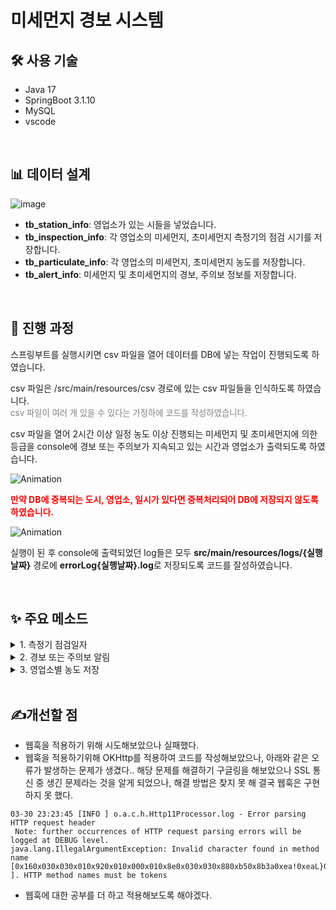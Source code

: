# 미세먼지 경보 시스템   

## 🛠️ 사용 기술   
- Java 17
- SpringBoot 3.1.10
- MySQL
- vscode   

<br>

## 📊 데이터 설계   
![image](https://github.com/jisuyoun/particulate/assets/122525676/51a651c8-6d69-42d7-b60a-8b7f4c03a018)

- **tb_station_info**: 영업소가 있는 시들을 넣었습니다.
- **tb_inspection_info**: 각 영업소의 미세먼지, 초미세먼지 측정기의 점검 시기를 저장합니다.
- **tb_particulate_info**: 각 영업소의 미세먼지, 초미세먼지 농도를 저장합니다.
- **tb_alert_info**: 미세먼지 및 초미세먼지의 경보, 주의보 정보를 저장합니다.   

<br>

## 🔎 진행 과정   
스프링부트를 실행시키면 csv 파일을 열어 데이터를 DB에 넣는 작업이 진행되도록 하였습니다.

csv 파일은 /src/main/resources/csv 경로에 있는 csv 파일들을 인식하도록 하였습니다.  
<span style="color:gray;font-size:10pt;">csv 파일이 여러 개 있을 수 있다는 가정하에 코드를 작성하였습니다.</span>

csv 파일을 열어 2시간 이상 일정 농도 이상 진행되는 미세먼지 및 초미세먼지에 의한 등급을 console에 경보 또는 주의보가 지속되고 있는 시간과 영업소가 출력되도록 하였습니다.

![Animation](https://github.com/jisuyoun/particulate/assets/122525676/a8d9b592-41b5-491b-82f7-9e54125df66d)


<span style="color:red">**만약 DB에 중복되는 도시, 영업소, 일시가 있다면 중복처리되어 DB에 저장되지 않도록 하였습니다.**</span>

![Animation](https://github.com/jisuyoun/particulate/assets/122525676/9633668d-e344-4ab5-bf3e-134768c19dd3)


실행이 된 후 console에 출력되었던 log들은 모두 **src/main/resources/logs/{실행날짜}** 경로에 **errorLog{실행날짜}.log**로 저장되도록 코드를 잘성하였습니다.   

<br>   

## ✨ 주요 메소드   
<details>
<summary>1. 측정기 점검일자</summary>
<div markdown="1">

```java 
if (modifiableList.get(3).isEmpty()) {
    // 측정 농도 중 미세먼지 측정값만 없을 경우 미세먼지 측정기 점검 날로 가정한다.
    modifiableList.set(3, "0");

    inspectionType = "part";

}

if (modifiableList.size() < 5 || modifiableList.get(4).isEmpty()) {
    // 측정 농도 중 초미세먼지 측정값만 없을 경우 초미세먼지 측정기 점검 날로 가정한다.
    inspectionType = "fine";

    if (modifiableList.size() < 5) {
        modifiableList.add("0");

    } else {
        modifiableList.set(4, "0");

    }
}

csvList = modifiableList; // 점검일에 0을 넣은 리스트로 변경
```
- csv 파일에서 농도 부분이 모두 빈칸일 경우 modifiableList의 사이즈는 3이 되므로, 0 값을 두 개 추가하였습니다.   
- csv 파일에서 미세먼지 농도만 빈칸일 경우 미세먼지가 들어가는 인덱스인 3에 0 값을 넣도록 하였습니다.   
- csv 파일에서 초미세먼지 농도만 빈칸일 경우 0 값이 추가되도록 하였습니다.   

```java
if (!"".equals(inspectionType)) {
    // 점검 정보를 insert
    switch (inspectionType) {
        case "dual": 
            inspectionType = "모든 측정기";
            break;

        case "part":
            inspectionType = "미세먼지 측정기";
            break;
        
        default:
            inspectionType = "초미세먼지 측정기";
            break;
    }

    modifiableList.add(inspectionType);

    partMapper.insertInspection(modifiableList);
}
```
- 위 메소드를 통해 나타난 점검 여부를 가지고 TB_INSPECTION_INFO 테이블에 정보를 insert 합니다.   
</div>
</details>

<details>
<summary>2. 경보 또는 주의보 알림</summary>
<div markdown="1">

```java
int partValue = Integer.parseInt(csvList.get(3));

if (partValue >= 300) {
    // 미세먼지 경보일 경우, 주의보는 cnt 0으로 바꿔준다.
    grade2Cnt++;
    grade4Cnt = 0;
} else if (partValue < 300 && partValue >= 150) {
    // 미세먼지 주의보일 경우
    grade2Cnt = 0;
    grade4Cnt++;
} else {
    // 미세먼지 경보도 주의보도 아닐 경우
    grade2Cnt = 0;
    grade4Cnt = 0;
}

int fineValue = Integer.parseInt(csvList.get(4));

if (fineValue >= 150) {
    // 초미세먼지 경보일 경우, 주의보는 cnt 0으로 만들어준다.
    grade1Cnt++;
    grade3Cnt = 0;
} else if (fineValue < 150 && fineValue >= 75) {
    // 초미세먼지 주의보일 경우
    grade1Cnt = 0;
    grade3Cnt++;
} else {
    // 초미세먼지 경보도 주의보도 아닐 경우
    grade1Cnt = 0;
    grade3Cnt = 0;
}

gradeList.add(grade1Cnt);
gradeList.add(grade2Cnt);
gradeList.add(grade3Cnt);
gradeList.add(grade4Cnt);

// 미세먼지의 등급을 알아본다.
alertGrade(gradeList, csvList);
```
- 일정 농도 이상의 미세먼지 및 초미세먼지가 되었을 경우 각 등급의 카운트를 올려줍니다.   

```java 
    private List<String> alertGrade(List<Integer> gradeList, List<String> csvList) {
                
        String grade = "";

        int grade1Cnt = gradeList.get(0);
        int grade2Cnt = gradeList.get(1);
        int grade3Cnt = gradeList.get(2);
        int grade4Cnt = gradeList.get(3);

        if (grade1Cnt >= 2) {
            grade = "1";
        } else if (grade2Cnt >= 2) {
            grade = "2";
        } else if (grade3Cnt >= 2) {
            grade = "3";
        } else if (grade4Cnt >= 2) {
            grade = "4";
        } else {
            grade = "";
        }

        if (grade != "") {

            log.info(csvList.get(0) + "시 " + csvList.get(1) + " 영업소는 현재 대기 등급 " + grade + " 입니다.");

            try {
                
                csvList.add(grade); // 리스트에 등급을 추가로 넣어준다.

                // 미세먼지 등급을 기록한다.
                partMapper.insertAlertInfo(csvList);

            } catch (Exception e) {
                log.error("에러 => 미세먼지 경보 중 에러 발생 " + e);
                e.printStackTrace();
            }
        }
        return csvList;
    }
```   
그 후, alertGrade 메소드를 통해 각 등급의 카운트를 계산하여 카운트가 2이상인 경우를 콘솔을 통해 사용자에게 알려줍니다.
</div>
</details>

<details>
<summary>3. 영업소별 농도 저장</summary>
<div markdown="1">

```java
    // 각 측정소 별 미세먼지와 초미세먼지 농도를 삽입한다.
    partMapper.insertPartInfo(csvList);
```
</div>
</details>

<br>

## ✍️개선할 점   
- 웹훅을 적용하기 위해 시도해보았으나 실패했다.
- 웹훅을 적용하기위해 OKHttp를 적용하여 코드를 작성해보았으나, 아래와 같은 오류가 발생하는 문제가 생겼다.. 해당 문제를 해결하기 구글링을 해보았으나 SSL 통신 중 생긴 문제라는 것을 알게 되었으나, 해결 방법은 찾지 못 해 결국 웹훅은 구현하지 못 했다.

```
03-30 23:23:45 [INFO ] o.a.c.h.Http11Processor.log - Error parsing HTTP request header
 Note: further occurrences of HTTP request parsing errors will be logged at DEBUG level.
java.lang.IllegalArgumentException: Invalid character found in method name [0x160x030x030x010x920x010x000x010x8e0x030x030x880xb50x8b3a0xea!0xeaL}0xa50xfc0xbf`0xa00xda+0xc80x1b0xeb&? ]. HTTP method names must be tokens
```
- 웹훅에 대한 공부를 더 하고 적용해보도록 해야겠다.   